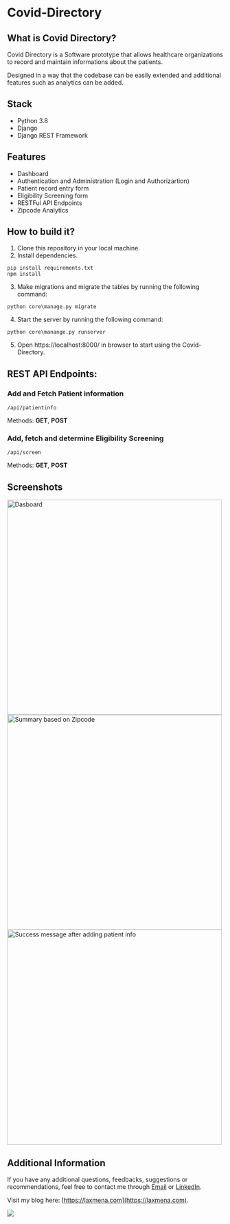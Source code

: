 # Covid-Directory

## What is Covid Directory?
Covid Directory is a Software prototype that allows healthcare organizations to record and maintain informations about the patients. 

Designed in a way that the codebase can be easily extended and additional features such as analytics can be added.

## Stack
- Python 3.8
- Django
- Django REST Framework
## Features
- Dashboard 
- Authentication and Administration (Login and Authorizartion)
- Patient record entry form
- Eligibility Screening form
- RESTFul API Endpoints
- Zipcode Analytics
## How to build it?
1. Clone this repository in your local machine.
2. Install dependencies.
  ```
  pip install requirements.txt
  npm install
  ```
3. Make migrations and migrate the tables by running the following command:
  ```
  python core\manage.py migrate
  ```
4. Start the server by running the following command:
  ```
  python core\manange.py runserver
  ```
5. Open https://localhost:8000/ in browser to start using the Covid-Directory.
  ## REST API Endpoints:
  ### Add and Fetch Patient information
  ```/api/patientinfo```
  
  Methods: **GET**, **POST**

  ### Add, fetch and determine Eligibility Screening
  ```/api/screen```
  
  Methods: **GET**, **POST**

## Screenshots

<img src="images/dashboard.PNG" alt="Dasboard" width="500">

<img src="images/zipcode.PNG" width="500" alt="Summary based on Zipcode">

<img src="images/addpatient_success.png" width="500" alt="Success message after adding patient info">

## Additional Information
If you have any additional questions, feedbacks, suggestions or recommendations, feel free to contact me through [Email](mailto:connectwith@laxmena.com) or [LinkedIn](https://www.linkedin.com/in/lakshmanan-meiyappan).

Visit my blog here: [https://laxmena.com](https://laxmena.com).

![](https://komarev.com/ghpvc/?username=laxmena-covid-directory&style=flat-square&color=blueviolet&label=Views)
